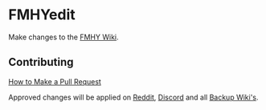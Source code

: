# FMHYedit

Make changes to the [FMHY Wiki](https://www.reddit.com/r/FREEMEDIAHECKYEAH/wiki/index). 

## Contributing

[How to Make a Pull Request](https://rentry.co/FMHYedit)

Approved changes will be applied on [Reddit](https://www.reddit.com/r/FREEMEDIAHECKYEAH/wiki), [Discord](https://discord.gg/vgnaeka) and all [Backup Wiki's](https://www.reddit.com/r/FREEMEDIAHECKYEAH/wiki/backups). 

